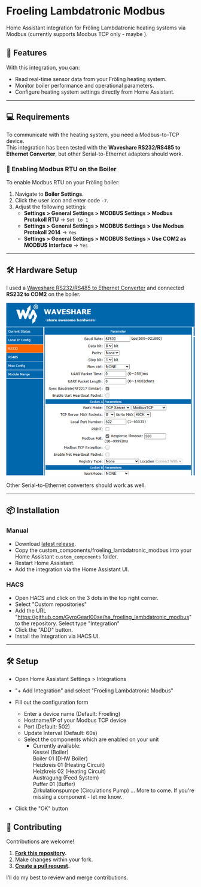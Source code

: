 # Froeling Lambdatronic Modbus
Home Assistant integration for Fröling Lambdatronic heating systems via Modbus (currently supports Modbus TCP only - maybe ).


## 🚀 Features
With this integration, you can:
- Read real-time sensor data from your Fröling heating system.
- Monitor boiler performance and operational parameters.
- Configure heating system settings directly from Home Assistant.

---

## 💻 Requirements
To communicate with the heating system, you need a Modbus-to-TCP device.  
This integration has been tested with the **Waveshare RS232/RS485 to Ethernet Converter**, but other Serial-to-Ethernet adapters should work.

### 🔧 Enabling Modbus RTU on the Boiler
To enable Modbus RTU on your Fröling boiler:

1. Navigate to **Boiler Settings**.
2. Click the user icon and enter code `-7`.
3. Adjust the following settings:  
    - **Settings > General Settings > MODBUS Settings > Modbus Protokoll RTU** → `Set to 1`  
    - **Settings > General Settings > MODBUS Settings > Use Modbus Protokoll 2014** → `Yes`  
    - **Settings > General Settings > MODBUS Settings > Use COM2 as MODBUS Interface** → `Yes`  

---

## 🛠️ Hardware Setup
I used a [Waveshare RS232/RS485 to Ethernet Converter](https://www.waveshare.com/rs232-485-to-eth.htm) and connected **RS232 to COM2** on the boiler.

![Waveshare configuration](docs/image.png)

Other Serial-to-Ethernet converters should work as well.

---

## 📦 Installation
### Manual
- Download [latest release](https://github.com/GyroGearl00se/ha_froeling_lambdatronic_modbus/releases).
- Copy the custom_components/froeling_lambdatronic_modbus into your Home Assistant `custom_components` folder.
- Restart Home Assistant.
- Add the integration via the Home Assistant UI.

### HACS
- Open HACS and click on the 3 dots in the top right corner.
- Select "Custom repositories"
- Add the URL "https://github.com/GyroGearl00se/ha_froeling_lambdatronic_modbus" to the repository. Select type "Integration"
- Click the "ADD" button.
- Install the Integration via HACS UI.
---

## 🛠️ Setup
- Open Home Assistant Settings > Integrations
- "\+ Add Integration" and select "Froeling Lambdatronic Modbus"
- Fill out the configuration form
    - Enter a device name (Default: Froeling)
    - Hostname/IP of your Modbus TCP device
    - Port (Default: 502)
    - Update Interval (Default: 60s)
    - Select the components which are enabled on your unit
        - Currently available:  
        Kessel (Boiler)  
        Boiler 01 (DHW Boiler)  
        Heizkreis 01 (Heating Circuit)  
        Heizkreis 02 (Heating Circuit)  
        Austragung (Feed System)  
        Puffer 01 (Buffer)  
        Zirkulationspumpe (Circulations Pump)
        ... More to come. If you're missing a component - let me know.

- Click the "OK" button

## 🧡 Contributing
Contributions are welcome!  

1. **[Fork this repository](https://docs.github.com/en/get-started/quickstart/fork-a-repo).**  
2. Make changes within your fork.  
3. **[Create a pull request](https://docs.github.com/en/pull-requests/collaborating-with-pull-requests/proposing-changes-to-your-work-with-pull-requests/creating-a-pull-request).**  

I’ll do my best to review and merge contributions.
